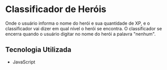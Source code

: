 # Classificador de Heróis

Onde o usuário informa o nome do herói e sua quantidade de XP, e o classificador vai dizer em qual nível o herói se encontra. O classificador se encerra quando o usuário digitar no nome do herói a palavra "nenhum".

## Tecnologia Utilizada
* JavaScript
